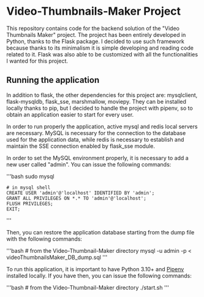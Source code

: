 # Video-Thumbnails-Maker Project

This repository contains code for the backend solution of the "Video Thumbnails Maker" project.
The project has been entirely developed in Python, thanks to the Flask package. 
I decided to use such framework because thanks to its minimalism it is simple developing and reading code related to it. 
Flask was also able to be customized with all the functionalities I wanted for this project. 

## Running the application

In addition to flask, the other dependencies for this project are: mysqlclient, flask-mysqldb, flask_sse, marshmallow, moviepy.
They can be installed locally thanks to pip, but I decided to handle the project with pipenv, so to obtain an application easier to start for every user.

In order to run properly the application, active mysql and redis local servers are necessary. MySQL is necessary for the connection to the database
used for the application data, while redis is necessary to establish and maintain the SSE connection enabled by flask_sse module.

In order to set the MySQL environment properly, it is necessary to add a new user called "admin". You can issue the following commands:

'''bash
    sudo mysql

    # in mysql shell
    CREATE USER 'admin'@'localhost' IDENTIFIED BY 'admin';
    GRANT ALL PRIVILEGES ON *.* TO 'admin'@'localhost';
    FLUSH PRIVILEGES;
    EXIT;
'''

Then, you can restore the application database starting from the dump file with the following commands:

'''bash
    # from the Video-Thumbnail-Maker directory
    mysql -u admin -p < videoThumbnailsMaker_DB_dump.sql
'''

To run this application, it is important to have Python 3.10+ and [Pipenv](https://pipenv.readthedocs.io/en/latest/) installed locally. 
If you have then, you can issue the following commands:

'''bash
    # from the Video-Thumbnail-Maker directory
    ./start.sh 
'''